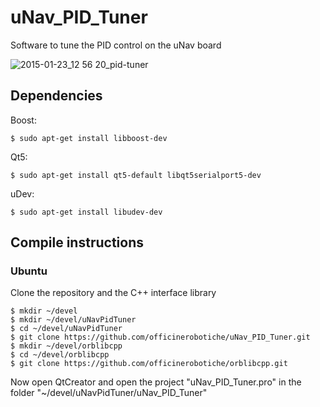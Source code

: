 # uNav_PID_Tuner
Software to tune the PID control on the uNav board

![2015-01-23_12 56 20_pid-tuner](https://cloud.githubusercontent.com/assets/3648617/5876654/387e7810-a319-11e4-8c16-5e15e5bbeef9.png)

## Dependencies
Boost:
```shell
$ sudo apt-get install libboost-dev
```

Qt5:
```shell
$ sudo apt-get install qt5-default libqt5serialport5-dev
```

uDev:
```shell
$ sudo apt-get install libudev-dev
```

## Compile instructions

### Ubuntu
Clone the repository and the C++ interface library
```shell
$ mkdir ~/devel
$ mkdir ~/devel/uNavPidTuner
$ cd ~/devel/uNavPidTuner
$ git clone https://github.com/officinerobotiche/uNav_PID_Tuner.git
$ mkdir ~/devel/orblibcpp
$ cd ~/devel/orblibcpp
$ git clone https://github.com/officinerobotiche/orblibcpp.git
```
Now open QtCreator and open the project "uNav_PID_Tuner.pro" in the folder "~/devel/uNavPidTuner/uNav_PID_Tuner" 
